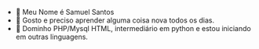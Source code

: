 - 👋 Meu Nome é Samuel Santos
- 👀 Gosto e preciso aprender alguma coisa nova todos os dias.
- 🌱 Dominho PHP/Mysql HTML, intermediário em python e estou iniciando em outras linguagens.

<!---
samucamg/samucamg is a ✨ special ✨ repository because its `README.md` (this file) appears on your GitHub profile.
You can click the Preview link to take a look at your changes.
--->
